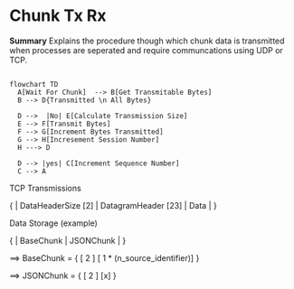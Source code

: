 
#  Chunk Tx Rx

**Summary** Explains the procedure though which chunk data is transmitted when processes are seperated and require communcations using UDP or TCP.

``` mermaid

flowchart TD
  A[Wait For Chunk]  --> B[Get Transmitable Bytes]
  B --> D{Transmitted \n All Bytes}

  D -->  |No| E[Calculate Transmission Size]
  E --> F[Transmit Bytes]
  F --> G[Increment Bytes Transmitted]
  G --> H[Incresement Session Number]
  H ---> D

  D --> |yes| C[Increment Sequence Number]
  C --> A
```
TCP Transmissions

{ | DataHeaderSize [2] | DatagramHeader [23] | Data | }

Data Storage (example)

{ | BaseChunk | JSONChunk | }  

==> BaseChunk = { [ 2 ] [ 1 * (n_source_identifier)] }
				
==> JSONChunk = { [ 2 ] [x] }
